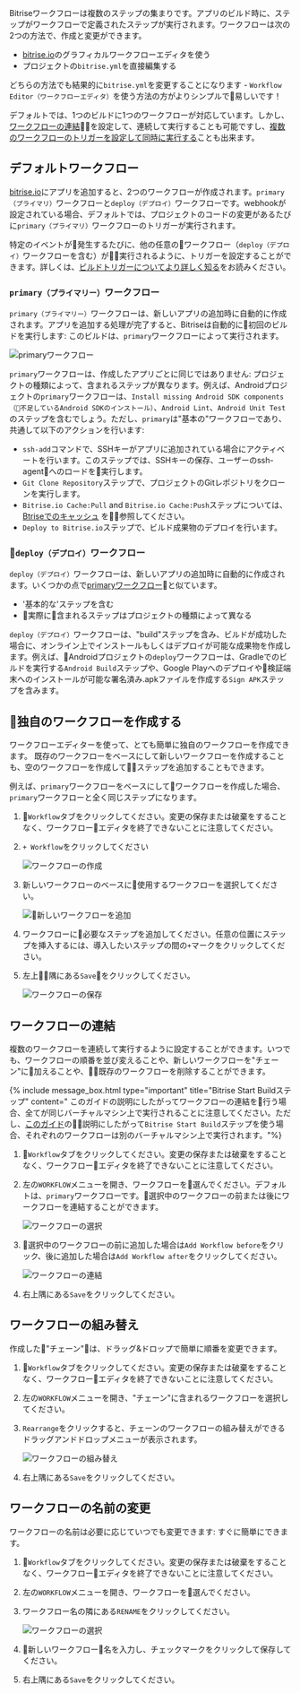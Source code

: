 Bitriseワークフローは複数のステップの集まりです。アプリのビルド時に、ステップがワークフローで定義されたステップが実行されます。ワークフローは次の2つの方法で、作成と変更ができます。

* [bitrise.io](https://www.bitrise.io)のグラフィカルワークフローエディタを使う
* プロジェクトの`bitrise.yml`を直接編集する

どちらの方法でも結果的に`bitrise.yml`を変更することになります - `Workflow Editor（ワークフローエディタ）`を使う方法の方がよりシンプルで易しいです！

デフォルトでは、1つのビルドに1つのワークフローが対応しています。しかし、[ワークフローの連結](/getting-started/getting-started-workflows#chain-workflows-together)を設定して、連続して実行することも可能ですし、[複数のワークフローのトリガーを設定して同時に実行する](/builds/triggering-builds/trigger-multiple-workflows)ことも出来ます。

## デフォルトワークフロー

[bitrise.io](https://www.bitrise.io)にアプリを追加すると、2つのワークフローが作成されます。`primary（プライマリ）`ワークフローと`deploy（デプロイ）`ワークフローです。webhookが設定されている場合、デフォルトでは、プロジェクトのコードの変更があるたびに`primary（プライマリ）`ワークフローのトリガーが実行されます。

特定のイベントが発生するたびに、他の任意のワークフロー（`deploy（デプロイ）`ワークフローを含む）が実行されるように、トリガーを設定することができます。詳しくは、[ビルドトリガーについてより詳しく知る](/builds/triggering-builds/triggering-builds)をお読みください。

### `primary（プライマリー）`ワークフロー

`primary（プライマリー）`ワークフローは、新しいアプリの追加時に自動的に作成されます。アプリを追加する処理が完了すると、Bitriseは自動的に初回のビルドを実行します: このビルドは、`primary`ワークフローによって実行されます。

![primaryワークフロー](/img/getting-started/primary-workflow.png)

`primary`ワークフローは、作成したアプリごとに同じではありません: プロジェクトの種類によって、含まれるステップが異なります。例えば、Androidプロジェクトの`primary`ワークフローは、`Install missing Android SDK components（不足しているAndroid SDKのインストール）`、`Android Lint`、`Android Unit Test`のステップを含むでしょう。ただし、`primary`は"基本の"ワークフローであり、共通して以下のアクションを行います:

* `ssh-add`コマンドで、SSHキーがアプリに追加されている場合にアクティベートを行います。このステップでは、SSHキーの保存、ユーザーのssh-agentへのロードを実行します。
* `Git Clone Repository`ステップで、プロジェクトのGitレポジトリをクローンを実行します。
* `Bitrise.io Cache:Pull` and `Bitrise.io Cache:Push`ステップについては、[Btriseでのキャッシュ](/caching/about-caching) を参照してください。
* `Deploy to Bitrise.io`ステップで、ビルド成果物のデプロイを行います。

### `deploy（デプロイ）`ワークフロー

`deploy（デプロイ）`ワークフローは、新しいアプリの追加時に自動的に作成されます。いくつかの点で[primaryワークフロー](/getting-started/getting-started-workflows#the-primary-workflow)と似ています。

* '基本的な'ステップを含む
* 実際に含まれるステップはプロジェクトの種類によって異なる

`deploy（デプロイ）`ワークフローは、"build"ステップを含み、ビルドが成功した場合に、オンライン上でインストールもしくはデプロイが可能な成果物を作成します。例えば、Androidプロジェクトの`deploy`ワークフローは、Gradleでのビルドを実行する`Android Build`ステップや、Google Playへのデプロイや検証端末へのインストールが可能な署名済み.apkファイルを作成する`Sign APK`ステップを含みます。

## 独自のワークフローを作成する

ワークフローエディターを使って、とても簡単に独自のワークフローを作成できます。
既存のワークフローをベースにして新しいワークフローを作成することも、空のワークフローを作成してステップを追加することもできます。

例えば、`primary`ワークフローをベースにしてワークフローを作成した場合、`primary`ワークフローと全く同じステップになります。

1. `Workflow`タブをクリックしてください。変更の保存または破棄をすることなく、ワークフローエディタを終了できないことに注意してください。
2. `+ Workflow`をクリックしてください

   ![ワークフローの作成](/img/getting-started/create-workflow.png)
3. 新しいワークフローのベースに使用するワークフローを選択してください。

   ![新しいワークフローを追加](/img/getting-started/add-new-workflow.png)
4. ワークフローに必要なステップを追加してください。任意の位置にステップを挿入するには、導入したいステップの間の`+`マークをクリックしてください。
5. 左上隅にある`Save`をクリックしてください。

   ![ワークフローの保存](/img/getting-started/save-workflow.png)

## ワークフローの連結

複数のワークフローを連続して実行するように設定することができます。いつでも、ワークフローの順番を並び変えることや、新しいワークフローを"チェーン"に加えることや、既存のワークフローを削除することができます。

{% include message_box.html type="important" title="Bitrise Start Buildステップ" content="
このガイドの説明にしたがってワークフローの連結を行う場合、全てが同じバーチャルマシン上で実行されることに注意してください。ただし、[このガイド](/builds/triggering-builds/trigger-multiple-workflows)の説明にしたがって`Bitrise Start Build`ステップを使う場合、それぞれのワークフローは別のバーチャルマシン上で実行されます。"%} 

1. `Workflow`タブをクリックしてください。変更の保存または破棄をすることなく、ワークフローエディタを終了できないことに注意してください。
2. 左の`WORKFLOW`メニューを開き、ワークフローを選んでください。デフォルトは、`primary`ワークフローです。選択中のワークフローの前または後にワークフローを連結することができます。

   ![ワークフローの選択](/img/getting-started/selecting-workflows.png)
3. 選択中のワークフローの前に追加した場合は`Add Workflow before`をクリック、後に追加した場合は`Add Workflow after`をクリックしてください。

   ![ワークフローの連結](/img/getting-started/chain-workflow.png)
4. 右上隅にある`Save`をクリックしてください。

## ワークフローの組み替え

作成した"チェーン"は、ドラッグ&ドロップで簡単に順番を変更できます。

1. `Workflow`タブをクリックしてください。変更の保存または破棄をすることなく、ワークフローエディタを終了できないことに注意してください。
2. 左の`WORKFLOW`メニューを開き、"チェーン"に含まれるワークフローを選択してください。
3. `Rearrange`をクリックすると、チェーンのワークフローの組み替えができるドラッグアンドドロップメニューが表示されます。

   ![ワークフローの組み替え](/img/getting-started/rearrange-workflows.png)
4. 右上隅にある`Save`をクリックしてください。

## ワークフローの名前の変更

ワークフローの名前は必要に応じていつでも変更できます: すぐに簡単にできます。

1. `Workflow`タブをクリックしてください。変更の保存または破棄をすることなく、ワークフローエディタを終了できないことに注意してください。
2. 左の`WORKFLOW`メニューを開き、ワークフローを選んでください。
3. ワークフロー名の隣にある`RENAME`をクリックしてください。

   ![ワークフローの選択](/img/getting-started/selecting-workflows.png)
4. 新しいワークフロー名を入力し、チェックマークをクリックして保存してください。
5. 右上隅にある`Save`をクリックしてください。
